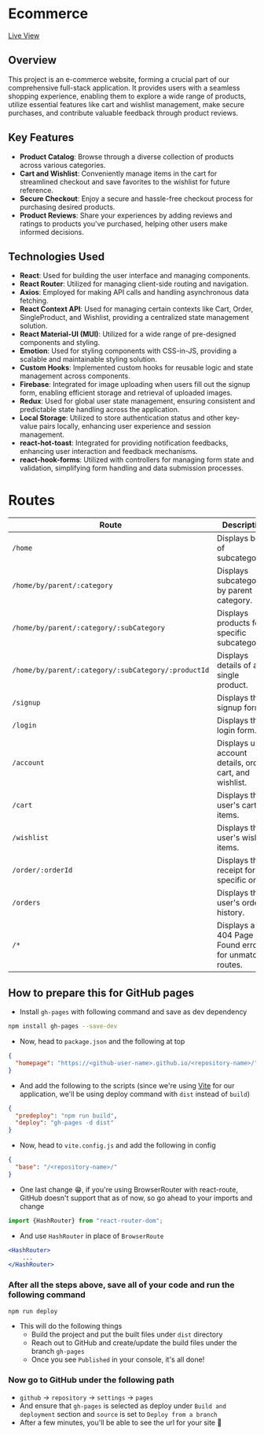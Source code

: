 # Ecommerce
[Live View](https://github.com/RPSingh0/EcommerceFrontend)

## Overview

This project is an e-commerce website, forming a crucial part of our comprehensive full-stack application. It provides users with a seamless shopping experience, enabling them to explore a wide range of products, utilize essential features like cart and wishlist management, make secure purchases, and contribute valuable feedback through product reviews.

## Key Features

- **Product Catalog**: Browse through a diverse collection of products across various categories.
- **Cart and Wishlist**: Conveniently manage items in the cart for streamlined checkout and save favorites to the wishlist for future reference.
- **Secure Checkout**: Enjoy a secure and hassle-free checkout process for purchasing desired products.
- **Product Reviews**: Share your experiences by adding reviews and ratings to products you've purchased, helping other users make informed decisions.


## Technologies Used

- **React**: Used for building the user interface and managing components.
- **React Router**: Utilized for managing client-side routing and navigation.
- **Axios**: Employed for making API calls and handling asynchronous data fetching.
- **React Context API**: Used for managing certain contexts like Cart, Order, SingleProduct, and Wishlist, providing a centralized state management solution.
- **React Material-UI (MUI)**: Utilized for a wide range of pre-designed components and styling.
- **Emotion**: Used for styling components with CSS-in-JS, providing a scalable and maintainable styling solution.
- **Custom Hooks**: Implemented custom hooks for reusable logic and state management across components.
- **Firebase**: Integrated for image uploading when users fill out the signup form, enabling efficient storage and retrieval of uploaded images.
- **Redux**: Used for global user state management, ensuring consistent and predictable state handling across the application.
- **Local Storage**: Utilized to store authentication status and other key-value pairs locally, enhancing user experience and session management.
- **react-hot-toast**: Integrated for providing notification feedbacks, enhancing user interaction and feedback mechanisms.
- **react-hook-forms**: Utilized with controllers for managing form state and validation, simplifying form handling and data submission processes.

# Routes
| Route                                               | Description                                                | Component(s) Used                       |
| --------------------------------------------------- | ---------------------------------------------------------- | --------------------------------------- |
| `/home`                                             | Displays best of subcategories.                            | `<BestOfSubCategory/>`                  |
| `/home/by/parent/:category`                         | Displays subcategories by parent category.                 | `<SingleSubCategoryByParentContainer/>` |
| `/home/by/parent/:category/:subCategory`            | Displays products for a specific subcategory.              | `<SubCategoryProductDashboard/>`        |
| `/home/by/parent/:category/:subCategory/:productId` | Displays details of a single product.                      | `<SingleProduct/>`                      |
| `/signup`                                           | Displays the signup form.                                  | `<Signup/>`                             |
| `/login`                                            | Displays the login form.                                   | `<Login/>`                              |
| `/account`                                          | Displays user account details, orders, cart, and wishlist. | `<Account/>`                            |
| `/cart`                                             | Displays the user's cart items.                            | `<Cart/>`                               |
| `/wishlist`                                         | Displays the user's wishlist items.                        | `<Wishlist/>`                           |
| `/order/:orderId`                                   | Displays the receipt for a specific order.                 | `<OrderReceipt/>`                       |
| `/orders`                                           | Displays the user's orders history.                        | `<Orders/>`                             |
| `/*`                                                | Displays a 404 Page Not Found error for unmatched routes.  | `<PageNotFound/>`                       |


## How to prepare this for GitHub pages

* Install `gh-pages` with following command and save as dev dependency

```bash
npm install gh-pages --save-dev
```

* Now, head to `package.json` and the following at top

```json
{
  "homepage": "https://<github-user-name>.github.io/<repository-name>/"
}
```

* And add the following to the scripts (since we're using [Vite](https://vitejs.dev/guide/) for our application, we'll
  be using deploy command with `dist` instead of `build`)

```json
{
  "predeploy": "npm run build",
  "deploy": "gh-pages -d dist"
}
```

* Now, head to `vite.config.js` and add the following in config

```json
{
  "base": "/<repository-name>/"
}
```

* One last change 😁, if you're using BrowserRouter with react-route, GitHub doesn't support that as of now, so go ahead
  to your imports and change

```js
import {HashRouter} from "react-router-dom";
```

* And use `HashRouter` in place of `BrowserRoute`

```jsx
<HashRouter>
    ...
</HashRouter>
```

### After all the steps above, save all of your code and run the following command

```bash
npm run deploy
```

* This will do the following things
    * Build the project and put the built files under `dist` directory
    * Reach out to GitHub and create/update the build files under the branch `gh-pages`
    * Once you see `Published` in your console, it's all done!

### Now go to GitHub under the following path

* `github` -> `repository` -> `settings` -> `pages`
* And ensure that `gh-pages` is selected as deploy under `Build and deployment` section and `source` is set
  to `Deploy from a branch`
* After a few minutes, you'll be able to see the url for your site 🥳